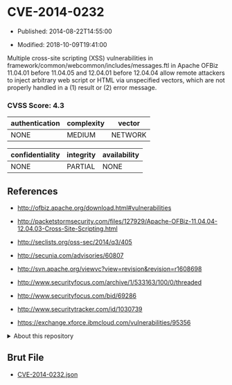 # CVE-2014-0232

- Published: 2014-08-22T14:55:00

- Modified: 2018-10-09T19:41:00

Multiple cross-site scripting (XSS) vulnerabilities in framework/common/webcommon/includes/messages.ftl in Apache OFBiz 11.04.01 before 11.04.05 and 12.04.01 before 12.04.04 allow remote attackers to inject arbitrary web script or HTML via unspecified vectors, which are not properly handled in a (1) result or (2) error message.

### CVSS Score: **4.3**

| authentication | complexity | vector |
| --- | --- | --- |
| NONE | MEDIUM | NETWORK |

| confidentiality | integrity | availability |
| --- | --- | --- |
| NONE | PARTIAL | NONE |

## References

* http://ofbiz.apache.org/download.html#vulnerabilities

* http://packetstormsecurity.com/files/127929/Apache-OFBiz-11.04.04-12.04.03-Cross-Site-Scripting.html

* http://seclists.org/oss-sec/2014/q3/405

* http://secunia.com/advisories/60807

* http://svn.apache.org/viewvc?view=revision&revision=r1608698

* http://www.securityfocus.com/archive/1/533163/100/0/threaded

* http://www.securityfocus.com/bid/69286

* http://www.securitytracker.com/id/1030739

* https://exchange.xforce.ibmcloud.com/vulnerabilities/95356

<details>
<summary>About this repository</summary> 

  This repository is part of the project [Live Hack CVE](https://github.com/Live-Hack-CVE). Main website can be found [www.live-hack.org](https://www.live-hack.org) 
  
  Made by [Sn0wAlice](https://github.com/Sn0wAlice) for the people that care about security and need to have a feed of the latest CVEs. Hope you enjoy it, don't forget to star the repo and follow me on [Twitter](https://twitter.com/Sn0wAlice) and [Github](https://github.com/Sn0wAlice). And that is my [personnal website](https://www.alice-snow.me/)

  - [Home Page](https://github.com/Live-Hack-CVE)
  - [Framework](https://github.com/Live-Hack-CVE/cve-framework)
  - [CVE database](https://github.com/Live-Hack-CVE/full_database)
  - [Changelog](https://github.com/Live-Hack-CVE/Changelog)
</details>

## Brut File

* [CVE-2014-0232.json](https://raw.githubusercontent.com/Live-Hack-CVE/full_database/main/cves/2014/CVE-2014-0232.json)

